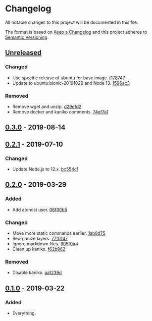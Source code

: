 # Changelog

All notable changes to this project will be documented in this file.

The format is based on [Keep a Changelog](http://keepachangelog.com/)
and this project adheres to [Semantic Versioning](http://semver.org/).

## [Unreleased](https://github.com/atomist/sdm-base/compare/0.3.0...HEAD)

### Changed

-   Use specific release of ubuntu for base image. [f178747](https://github.com/atomist/sdm-base/commit/f178747c7a38e43fe01f92b0852f5a5d180a003a)
-   Update to ubuntu:bionic-20191029 and Node 13. [1596ac3](https://github.com/atomist/sdm-base/commit/1596ac357d74be19ec03e57b9186e2deedade19b)

### Removed

-   Remove wget and unzip. [d29efd2](https://github.com/atomist/sdm-base/commit/d29efd2c0bbfc6206b1711a7ac363e51c754bb5c)
-   Remove docker and kaniko comments. [74ef7a1](https://github.com/atomist/sdm-base/commit/74ef7a10462ae37ffc70b0baec7047dfa0d449c3)

## [0.3.0](https://github.com/atomist/sdm-base/compare/0.2.1...0.3.0) - 2019-08-14

## [0.2.1](https://github.com/atomist/sdm-base/compare/0.2.0...0.2.1) - 2019-07-10

### Changed

-   Update Node.js to 12.x. [bc554c1](https://github.com/atomist/sdm-base/commit/bc554c1338121bb3d13867bca6000d40f159677e)

## [0.2.0](https://github.com/atomist/sdm-base/compare/0.1.0...0.2.0) - 2019-03-29

### Added

-   Add atomist user. [06f00b5](https://github.com/atomist/sdm-base/commit/06f00b5f85f4da36ce0c8c9eebd5669d88b7d7da)

### Changed

-   Move more static commands earlier. [1ab8d75](https://github.com/atomist/sdm-base/commit/1ab8d75a7eddec7d0c3aff282c51910d6d5497f3)
-   Reorganize layers. [77f0147](https://github.com/atomist/sdm-base/commit/77f01473581be53212cc7f2ca5c74632a46d1e6c)
-   Ignore markdown files. [805f0a4](https://github.com/atomist/sdm-base/commit/805f0a45e98cdae47e20df829da4e475788b47db)
-   Clean up kaniko. [f62b962](https://github.com/atomist/sdm-base/commit/f62b9626072343ca300e8826a98882b789d945be)

### Removed

-   Disable kaniko. [aa1239d](https://github.com/atomist/sdm-base/commit/aa1239ddd4542ccab4aeb4e4f0c9a4bb6081ccc2)

## [0.1.0](https://github.com/atomist/sdm-base/tree/0.1.0) - 2019-03-22

### Added

-   Everything.
